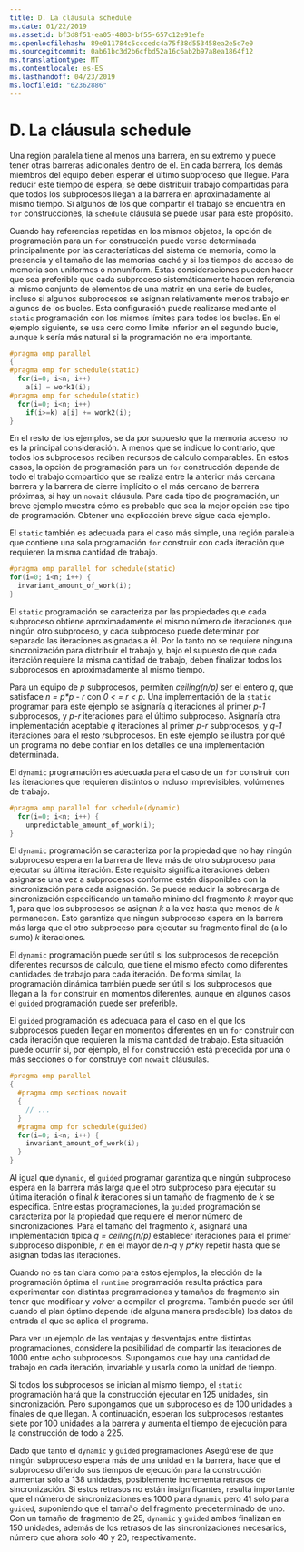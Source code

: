 ```yaml
---
title: D. La cláusula schedule
ms.date: 01/22/2019
ms.assetid: bf3d8f51-ea05-4803-bf55-657c12e91efe
ms.openlocfilehash: 89e011784c5cccedc4a75f38d553458ea2e5d7e0
ms.sourcegitcommit: 0ab61bc3d2b6cfbd52a16c6ab2b97a8ea1864f12
ms.translationtype: MT
ms.contentlocale: es-ES
ms.lasthandoff: 04/23/2019
ms.locfileid: "62362886"
---
```

# <a name="d-the-schedule-clause"></a>D. La cláusula schedule

Una región paralela tiene al menos una barrera, en su extremo y puede tener otras barreras adicionales dentro de él. En cada barrera, los demás miembros del equipo deben esperar el último subproceso que llegue. Para reducir este tiempo de espera, se debe distribuir trabajo compartidas para que todos los subprocesos llegan a la barrera en aproximadamente al mismo tiempo. Si algunos de los que compartir el trabajo se encuentra en `for` construcciones, la `schedule` cláusula se puede usar para este propósito.

Cuando hay referencias repetidas en los mismos objetos, la opción de programación para un `for` construcción puede verse determinada principalmente por las características del sistema de memoria, como la presencia y el tamaño de las memorias caché y si los tiempos de acceso de memoria son uniformes o nonuniform. Estas consideraciones pueden hacer que sea preferible que cada subproceso sistemáticamente hacen referencia al mismo conjunto de elementos de una matriz en una serie de bucles, incluso si algunos subprocesos se asignan relativamente menos trabajo en algunos de los bucles. Esta configuración puede realizarse mediante el `static` programación con los mismos límites para todos los bucles. En el ejemplo siguiente, se usa cero como límite inferior en el segundo bucle, aunque `k` sería más natural si la programación no era importante.

```cpp
#pragma omp parallel
{
#pragma omp for schedule(static)
  for(i=0; i<n; i++)
    a[i] = work1(i);
#pragma omp for schedule(static)
  for(i=0; i<n; i++)
    if(i>=k) a[i] += work2(i);
}
```

En el resto de los ejemplos, se da por supuesto que la memoria acceso no es la principal consideración. A menos que se indique lo contrario, que todos los subprocesos reciben recursos de cálculo comparables. En estos casos, la opción de programación para un `for` construcción depende de todo el trabajo compartido que se realiza entre la anterior más cercana barrera y la barrera de cierre implícito o el más cercano de barrera próximas, si hay un `nowait` cláusula. Para cada tipo de programación, un breve ejemplo muestra cómo es probable que sea la mejor opción ese tipo de programación. Obtener una explicación breve sigue cada ejemplo.

El `static` también es adecuada para el caso más simple, una región paralela que contiene una sola programación `for` construir con cada iteración que requieren la misma cantidad de trabajo.

```cpp
#pragma omp parallel for schedule(static)
for(i=0; i<n; i++) {
  invariant_amount_of_work(i);
}
```

El `static` programación se caracteriza por las propiedades que cada subproceso obtiene aproximadamente el mismo número de iteraciones que ningún otro subproceso, y cada subproceso puede determinar por separado las iteraciones asignadas a él. Por lo tanto no se requiere ninguna sincronización para distribuir el trabajo y, bajo el supuesto de que cada iteración requiere la misma cantidad de trabajo, deben finalizar todos los subprocesos en aproximadamente al mismo tiempo.

Para un equipo de *p* subprocesos, permiten *ceiling(n/p)* ser el entero *q*, que satisface *n = p\*p - r* con *0 < = r < p*. Una implementación de la `static` programar para este ejemplo se asignaría *q* iteraciones al primer *p-1* subprocesos, y *p-r* iteraciones para el último subproceso.  Asignaría otra implementación aceptable *q* iteraciones al primer *p-r* subprocesos, y *q-1* iteraciones para el resto *r*subprocesos. En este ejemplo se ilustra por qué un programa no debe confiar en los detalles de una implementación determinada.

El `dynamic` programación es adecuada para el caso de un `for` construir con las iteraciones que requieren distintos o incluso imprevisibles, volúmenes de trabajo.

```cpp
#pragma omp parallel for schedule(dynamic)
  for(i=0; i<n; i++) {
    unpredictable_amount_of_work(i);
}
```

El `dynamic` programación se caracteriza por la propiedad que no hay ningún subproceso espera en la barrera de lleva más de otro subproceso para ejecutar su última iteración. Este requisito significa iteraciones deben asignarse una vez a subprocesos conforme estén disponibles con la sincronización para cada asignación. Se puede reducir la sobrecarga de sincronización especificando un tamaño mínimo del fragmento *k* mayor que 1, para que los subprocesos se asignan *k* a la vez hasta que menos de *k* permanecen. Esto garantiza que ningún subproceso espera en la barrera más larga que el otro subproceso para ejecutar su fragmento final de (a lo sumo) *k* iteraciones.

El `dynamic` programación puede ser útil si los subprocesos de recepción diferentes recursos de cálculo, que tiene el mismo efecto como diferentes cantidades de trabajo para cada iteración. De forma similar, la programación dinámica también puede ser útil si los subprocesos que llegan a la `for` construir en momentos diferentes, aunque en algunos casos el `guided` programación puede ser preferible.

El `guided` programación es adecuada para el caso en el que los subprocesos pueden llegar en momentos diferentes en un `for` construir con cada iteración que requieren la misma cantidad de trabajo. Esta situación puede ocurrir si, por ejemplo, el `for` construcción está precedida por una o más secciones o `for` construye con `nowait` cláusulas.

```cpp
#pragma omp parallel
{
  #pragma omp sections nowait
  {
    // ...
  }
  #pragma omp for schedule(guided)
  for(i=0; i<n; i++) {
    invariant_amount_of_work(i);
  }
}
```

Al igual que `dynamic`, el `guided` programar garantiza que ningún subproceso espera en la barrera más larga que el otro subproceso para ejecutar su última iteración o final *k* iteraciones si un tamaño de fragmento de *k* se especifica. Entre estas programaciones, la `guided` programación se caracteriza por la propiedad que requiere el menor número de sincronizaciones. Para el tamaño del fragmento *k*, asignará una implementación típica *q = ceiling(n/p)* establecer iteraciones para el primer subproceso disponible, *n* en el mayor de *n-q* y *p\*k*y repetir hasta que se asignan todas las iteraciones.

Cuando no es tan clara como para estos ejemplos, la elección de la programación óptima el `runtime` programación resulta práctica para experimentar con distintas programaciones y tamaños de fragmento sin tener que modificar y volver a compilar el programa. También puede ser útil cuando el plan óptimo depende (de alguna manera predecible) los datos de entrada al que se aplica el programa.

Para ver un ejemplo de las ventajas y desventajas entre distintas programaciones, considere la posibilidad de compartir las iteraciones de 1000 entre ocho subprocesos. Supongamos que hay una cantidad de trabajo en cada iteración, invariable y usarla como la unidad de tiempo.

Si todos los subprocesos se inician al mismo tiempo, el `static` programación hará que la construcción ejecutar en 125 unidades, sin sincronización. Pero supongamos que un subproceso es de 100 unidades a finales de que llegan. A continuación, esperan los subprocesos restantes siete por 100 unidades a la barrera y aumenta el tiempo de ejecución para la construcción de todo a 225.

Dado que tanto el `dynamic` y `guided` programaciones Asegúrese de que ningún subproceso espera más de una unidad en la barrera, hace que el subproceso diferido sus tiempos de ejecución para la construcción aumentar solo a 138 unidades, posiblemente incrementa retrasos de sincronización. Si estos retrasos no están insignificantes, resulta importante que el número de sincronizaciones es 1000 para `dynamic` pero 41 solo para `guided`, suponiendo que el tamaño del fragmento predeterminado de uno. Con un tamaño de fragmento de 25, `dynamic` y `guided` ambos finalizan en 150 unidades, además de los retrasos de las sincronizaciones necesarios, número que ahora solo 40 y 20, respectivamente.
